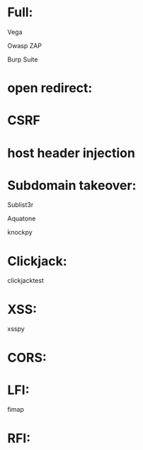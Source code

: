 # Full:

Vega

Owasp ZAP

Burp Suite

# open redirect:

# CSRF

# host header injection

# Subdomain takeover:

Sublist3r

Aquatone

knockpy


# Clickjack:

clickjacktest

# XSS:

xsspy

# CORS:

# LFI:

fimap

# RFI:

